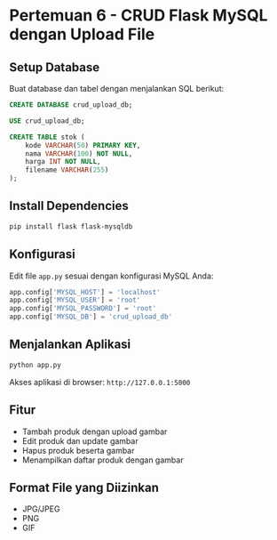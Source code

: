 # Pertemuan 6 - CRUD Flask MySQL dengan Upload File

## Setup Database

Buat database dan tabel dengan menjalankan SQL berikut:

```sql
CREATE DATABASE crud_upload_db;

USE crud_upload_db;

CREATE TABLE stok (
    kode VARCHAR(50) PRIMARY KEY,
    nama VARCHAR(100) NOT NULL,
    harga INT NOT NULL,
    filename VARCHAR(255)
);
```

## Install Dependencies

```bash
pip install flask flask-mysqldb
```

## Konfigurasi

Edit file `app.py` sesuai dengan konfigurasi MySQL Anda:

```python
app.config['MYSQL_HOST'] = 'localhost'
app.config['MYSQL_USER'] = 'root'
app.config['MYSQL_PASSWORD'] = 'root'
app.config['MYSQL_DB'] = 'crud_upload_db'
```

## Menjalankan Aplikasi

```bash
python app.py
```

Akses aplikasi di browser: `http://127.0.0.1:5000`

## Fitur

- Tambah produk dengan upload gambar
- Edit produk dan update gambar
- Hapus produk beserta gambar
- Menampilkan daftar produk dengan gambar

## Format File yang Diizinkan

- JPG/JPEG
- PNG
- GIF

